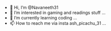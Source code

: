 - 👋 Hi, I’m @Navaneeth31
- 👀 I’m interested in gaming and readings stuff ...
- 🌱 I’m currently learning coding ... 
- 📫 How to reach me via insta ash_picachu_31 ...

<!---
Navaneeth31/Navaneeth31 is a ✨ special ✨ repository because its `README.md` (this file) appears on your GitHub profile.
You can click the Preview link to take a look at your changes.
--->
